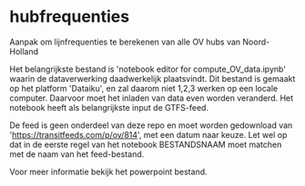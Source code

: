 # hubfrequenties
Aanpak om lijnfrequenties te berekenen van alle OV hubs van Noord-Holland


Het belangrijkste bestand is 'notebook editor for compute_OV_data.ipynb' waarin de dataverwerking daadwerkelijk plaatsvindt. Dit bestand is gemaakt op het platform 'Dataiku', en zal daarom niet 1,2,3 werken op een locale computer. Daarvoor moet het inladen van data even worden veranderd. Het notebook heeft als belangrijkste input de GTFS-feed.  

De feed is geen onderdeel van deze repo en moet worden gedownload van 'https://transitfeeds.com/p/ov/814', met een datum naar keuze. Let wel op dat in de eerste regel van het notebook BESTANDSNAAM moet matchen met de naam van het feed-bestand.

Voor meer informatie bekijk het powerpoint bestand.
